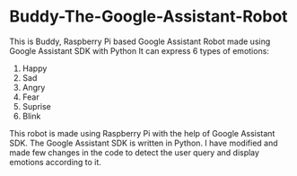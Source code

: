 # Buddy-The-Google-Assistant-Robot
This is Buddy, Raspberry Pi based Google Assistant Robot made using Google Assistant SDK with Python
It can express 6 types of emotions:
1. Happy
2. Sad
3. Angry
4. Fear
5. Suprise
6. Blink

This robot is made using Raspberry Pi with the help of Google Assistant SDK. The Google Assistant SDK is written in Python. I have modified and made few changes in the code to detect the user query and display emotions according to it.
